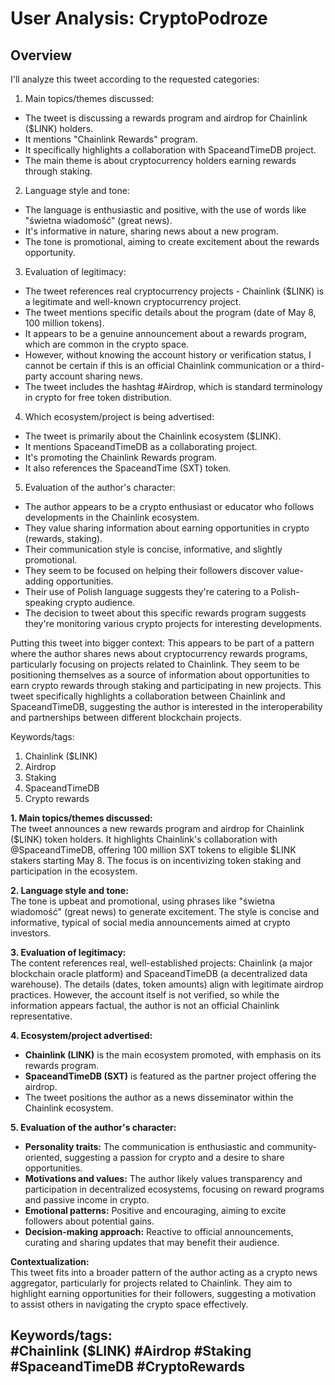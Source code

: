 # User Analysis: CryptoPodroze

## Overview

<think>
I'll analyze this tweet according to the requested categories:

1. Main topics/themes discussed:
- The tweet is discussing a rewards program and airdrop for Chainlink ($LINK) holders.
- It mentions "Chainlink Rewards" program.
- It specifically highlights a collaboration with SpaceandTimeDB project.
- The main theme is about cryptocurrency holders earning rewards through staking.

2. Language style and tone:
- The language is enthusiastic and positive, with the use of words like "świetna wiadomość" (great news).
- It's informative in nature, sharing news about a new program.
- The tone is promotional, aiming to create excitement about the rewards opportunity.

3. Evaluation of legitimacy:
- The tweet references real cryptocurrency projects - Chainlink ($LINK) is a legitimate and well-known cryptocurrency project.
- The tweet mentions specific details about the program (date of May 8, 100 million tokens).
- It appears to be a genuine announcement about a rewards program, which are common in the crypto space.
- However, without knowing the account history or verification status, I cannot be certain if this is an official Chainlink communication or a third-party account sharing news.
- The tweet includes the hashtag #Airdrop, which is standard terminology in crypto for free token distribution.

4. Which ecosystem/project is being advertised:
- The tweet is primarily about the Chainlink ecosystem ($LINK).
- It mentions SpaceandTimeDB as a collaborating project.
- It's promoting the Chainlink Rewards program.
- It also references the SpaceandTime (SXT) token.

5. Evaluation of the author's character:
- The author appears to be a crypto enthusiast or educator who follows developments in the Chainlink ecosystem.
- They value sharing information about earning opportunities in crypto (rewards, staking).
- Their communication style is concise, informative, and slightly promotional.
- They seem to be focused on helping their followers discover value-adding opportunities.
- Their use of Polish language suggests they're catering to a Polish-speaking crypto audience.
- The decision to tweet about this specific rewards program suggests they're monitoring various crypto projects for interesting developments.

Putting this tweet into bigger context:
This appears to be part of a pattern where the author shares news about cryptocurrency rewards programs, particularly focusing on projects related to Chainlink. They seem to be positioning themselves as a source of information about opportunities to earn crypto rewards through staking and participating in new projects. This tweet specifically highlights a collaboration between Chainlink and SpaceandTimeDB, suggesting the author is interested in the interoperability and partnerships between different blockchain projects.

Keywords/tags:
1. Chainlink ($LINK)
2. Airdrop
3. Staking
4. SpaceandTimeDB
5. Crypto rewards
</think>

**1. Main topics/themes discussed:**  
The tweet announces a new rewards program and airdrop for Chainlink ($LINK) token holders. It highlights Chainlink's collaboration with @SpaceandTimeDB, offering 100 million SXT tokens to eligible $LINK stakers starting May 8. The focus is on incentivizing token staking and participation in the ecosystem.

**2. Language style and tone:**  
The tone is upbeat and promotional, using phrases like "świetna wiadomość" (great news) to generate excitement. The style is concise and informative, typical of social media announcements aimed at crypto investors.

**3. Evaluation of legitimacy:**  
The content references real, well-established projects: Chainlink (a major blockchain oracle platform) and SpaceandTimeDB (a decentralized data warehouse). The details (dates, token amounts) align with legitimate airdrop practices. However, the account itself is not verified, so while the information appears factual, the author is not an official Chainlink representative.

**4. Ecosystem/project advertised:**  
- **Chainlink (LINK)** is the main ecosystem promoted, with emphasis on its rewards program.  
- **SpaceandTimeDB (SXT)** is featured as the partner project offering the airdrop.  
- The tweet positions the author as a news disseminator within the Chainlink ecosystem.

**5. Evaluation of the author's character:**  
- **Personality traits:** The communication is enthusiastic and community-oriented, suggesting a passion for crypto and a desire to share opportunities.  
- **Motivations and values:** The author likely values transparency and participation in decentralized ecosystems, focusing on reward programs and passive income in crypto.  
- **Emotional patterns:** Positive and encouraging, aiming to excite followers about potential gains.  
- **Decision-making approach:** Reactive to official announcements, curating and sharing updates that may benefit their audience.  

**Contextualization:**  
This tweet fits into a broader pattern of the author acting as a crypto news aggregator, particularly for projects related to Chainlink. They aim to highlight earning opportunities for their followers, suggesting a motivation to assist others in navigating the crypto space effectively.

**Keywords/tags:**  
#Chainlink ($LINK) #Airdrop #Staking #SpaceandTimeDB #CryptoRewards
---
